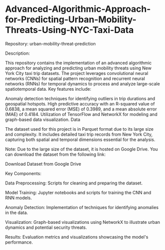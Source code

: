 # Advanced-Algorithmic-Approach-for-Predicting-Urban-Mobility-Threats-Using-NYC-Taxi-Data
Repository: urban-mobility-threat-prediction

Description:

This repository contains the implementation of an advanced algorithmic approach for analyzing and predicting urban mobility threats using New York City taxi trip datasets. The project leverages convolutional neural networks (CNNs) for spatial pattern recognition and recurrent neural networks (RNNs) for temporal dynamics to process and analyze large-scale spatiotemporal data. Key features include:

Anomaly detection techniques for identifying outliers in trip durations and geospatial hotspots.
High predictive accuracy with an R-squared value of 0.6838, a mean squared error (MSE) of 0.3989, and a mean absolute error (MAE) of 0.4184.
Utilization of TensorFlow and NetworkX for modeling and graph-based data visualization.
Data

The dataset used for this project is in Parquet format due to its large size and complexity. It includes detailed taxi trip records from New York City, capturing both spatial and temporal dimensions essential for the analysis.

Note: Due to the large size of the dataset, it is hosted on Google Drive. You can download the dataset from the following link:

Download Dataset from Google Drive

Key Components:

Data Preprocessing: Scripts for cleaning and preparing the dataset.

Model Training: Jupyter notebooks and scripts for training the CNN and RNN models.

Anomaly Detection: Implementation of techniques for identifying anomalies in the data.

Visualization: Graph-based visualizations using NetworkX to illustrate urban dynamics and potential security threats.

Results: Evaluation metrics and visualizations showcasing the model's performance.
